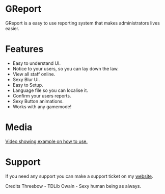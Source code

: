 # GReport
GReport is a easy to use reporting system that makes administrators lives easier.

# Features
- Easy to understand UI.
- Notice to your users, so you can lay down the law.
- View all staff online.
- Sexy Blur UI.
- Easy to Setup.
- Language file so you can localise it.
- Confirm your users reports.
- Sexy Button animations.
- Works with any gamemode!

# Media
[Video showing example on how to use.](https://www.youtube.com/watch?v=7hmCD3JwYHw&feature=youtu.be)

# Support
﻿If you need any support you can make a support ticket on my [website](https://livacoweb.000webhostapp.com/index.php).

Credits
Threebow - TDLib
Owain - Sexy human being as always.